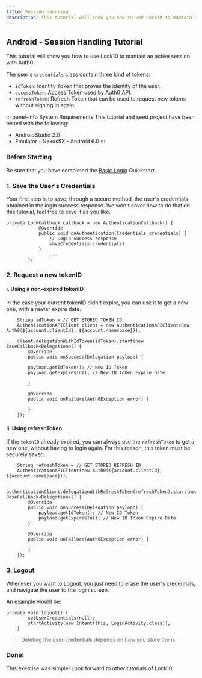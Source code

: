 ```yaml
---
title: Session Handling
description: This tutorial will show you how to use Lock10 to mantain a session connected.
---
```


## Android - Session Handling Tutorial

This tutorial will show you how to use Lock10 to mantain an active session with Auth0.

The user's ``credentials`` class contain three kind of tokens:

* ``idToken``: Identity Token that proves the identity of the user.
* ``accessToken``: Access Token used by Auth0 API.
* ``refreshToken``: Refresh Token that can be used to request new tokens without signing in again.

::: panel-info System Requirements
This tutorial and seed project have been tested with the following:

* AndroidStudio 2.0
* Emulator - Nexus5X - Android 6.0 
  :::


### Before Starting

Be sure that you have completed the [Basic Login](01-login.md) Quickstart.

### 1. Save the User's Credentials

Your first step is to save, through a secure method, the user's credentials obtained in the login success response. We won't cover how to do that on this tutorial, feel free to save it as you like.

```Android
private LockCallback callback = new AuthenticationCallback() {
            @Override
            public void onAuthentication(Credentials credentials) {
				// Login Success response
				saveCredentials(credentials)
            }
				...
        };
```

 
### 2. Request a new tokenID

#### i. Using a non-expired tokenID

In the case your current tokenID didn't expire, you can use it to get a new one, with a newer expire date.

        String idToken = // GET STORED TOKEN ID
        AuthenticationAPIClient client = new AuthenticationAPIClient(new Auth0(${account.clientId}, ${account.namespace}));
        
        client.delegationWithIdToken(idToken).start(new BaseCallback<Delegation>() {
            @Override
            public void onSuccess(Delegation payload) {
            
            payload.getIdToken(); // New ID Token
            payload.getExpiresIn(); // New ID Token Expire Date
            
            }

            @Override
            public void onFailure(Auth0Exception error) {

            }
        });
                

#### ii. Using refreshToken

If the ``tokenID`` already expired, you can always use the ``refreshToken`` to get a new one, without having to login again. For this reason, this token must be securely saved.


        String refreshToken = // GET STORED REFRESH ID
        AuthenticationAPIClient(new Auth0(${account.clientId}, ${account.namespace}));
        
        authenticationClient.delegationWithRefreshToken(refreshToken).start(new BaseCallback<Delegation>() {
            @Override
            public void onSuccess(Delegation payload) {
                payload.getIdToken(); // New ID Token
                payload.getExpiresIn(); // New ID Token Expire Date
            }

            @Override
            public void onFailure(Auth0Exception error) {

            }
        });
                

        
### 3. Logout

Whenever you want to Logout, you just need to erase the user's credentials, and navigate the user to the login screen.

An example would be:

```android
private void logout() {
        setUserCredentials(null); 
        startActivity(new Intent(this, LoginActivity.class));
    }
```

> Deleting the user credentials depends on how you store them.
> 

### Done!

This exercise was simple! Look forward to other tutorials of Lock10.

